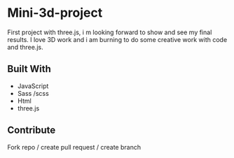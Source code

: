 # Mini-3d-project

First project with three.js, i m looking forward to show and see my final results. I love 3D work and i am burning to do some creative work with code and three.js.

## Built With

- JavaScript
- Sass /scss
- Html
- three.js

## Contribute 
Fork repo / create pull request / create branch 
